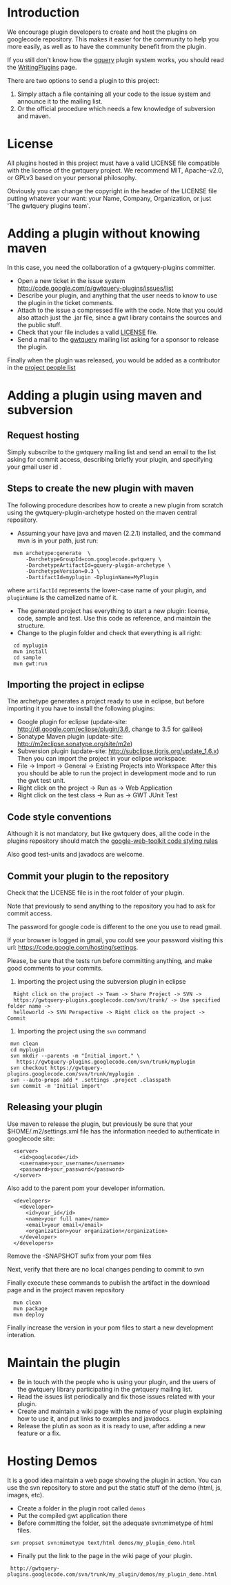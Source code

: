 



# Introduction #
We encourage plugin developers to create and host the plugins on googlecode repository. This makes it easier for the community to help you more easily, as well as to have the community benefit from the plugin.

If you still don't know how the [gquery](http://code.google.com/p/gwtquery) plugin system works, you should read the [WritingPlugins](http://code.google.com/p/gwtquery/wiki/WritingPlugins) page.

There are two options to send a plugin to this project:
  1. Simply attach a file containing all your code to the issue system and announce it to the mailing list.
  1. Or the official procedure which needs a few knowledge of subversion and maven.

# License #
All plugins hosted in this project must have a valid LICENSE file  compatible with the license of the gwtquery project. We recommend MIT, Apache-v2.0, or GPLv3 based on your personal philosophy.

Obviously you can change the copyright in the header of the LICENSE file putting whatever your want: your Name, Company, Organization, or just 'The gwtquery plugins team'.

# Adding a plugin without knowing maven #
In this case, you need the collaboration of a gwtquery-plugins committer.

  * Open a new ticket in the issue system http://code.google.com/p/gwtquery-plugins/issues/list
  * Describe your plugin, and anything that the user needs to know to use the plugin in the ticket comments.
  * Attach to the issue a compressed file with the code. Note that you could also attach just the .jar file, since a gwt library contains the sources and the public stuff.
  * Check that your file includes a valid [LICENSE](http://code.google.com/p/gwtquery/source/browse/trunk/LICENSE) file.
  * Send a mail to the [gwtquery](http://groups.google.com/group/gwtquery) mailing list asking for a sponsor to release the plugin.

Finally when the plugin was released, you would be added as a contributor in the [project people list](http://code.google.com/p/gwtquery-plugins/people/list)

# Adding a plugin using maven and subversion #

## Request hosting ##
Simply subscribe to the gwtquery mailing list and send an email to the list asking for commit access, describing briefly your plugin, and specifying your gmail user id .

## Steps to create the new plugin with maven ##
The following procedure describes how to create a new plugin from scratch using the gwtquery-plugin-archetype hosted on the maven central repository.

  * Assuming your have java and maven (2.2.1) installed, and the command mvn is in your path, just run:
```
  mvn archetype:generate  \
      -DarchetypeGroupId=com.googlecode.gwtquery \
      -DarchetypeArtifactId=gquery-plugin-archetype \
      -DarchetypeVersion=0.3 \
      -DartifactId=myplugin -DpluginName=MyPlugin
```
where `artifactId` represents the lower-case name of your plugin, and `pluginName` is the camelized name of it.
  * The generated project has everything to start a new plugin: license, code, sample and test. Use this code as reference, and maintain the structure.
  * Change to the plugin folder and check that everything is all right:
```
  cd myplugin
  mvn install
  cd sample
  mvn gwt:run
```

## Importing the project in eclipse ##
The archetype generates a project ready to use in eclipse, but before importing it you have to install the following plugins:
  * Google plugin for eclipse (update-site: http://dl.google.com/eclipse/plugin/3.6, change to 3.5 for galileo)
  * Sonatype Maven plugin (update-site: http://m2eclipse.sonatype.org/site/m2e)
  * Subversion plugin (update-site: http://subclipse.tigris.org/update_1.6.x)
Then you can import the project in your eclipse workspace:
  * File -> Import -> General -> Existing Projects into Workspace
After this you should be able to run the project in development mode and to run the gwt test unit.
  * Right click on the project -> Run as -> Web Application
  * Right click on the test class -> Run as -> GWT JUnit Test

## Code style conventions ##
Although it is not mandatory, but like gwtquery does, all the code in the plugins repository should match the [google-web-toolkit code styling rules](http://code.google.com/intl/es/webtoolkit/makinggwtbetter.html#codestyle)

Also good test-units and javadocs are welcome.

## Commit your plugin to the repository ##
Check that the LICENSE file is in the root folder of your plugin.

Note that previously to send anything to the repository you had to ask for commit access.

The password for google code is different to the one you use to read gmail.

If your browser is logged in gmail, you could see your password visiting this url:  https://code.google.com/hosting/settings.

Please, be sure that the tests run before committing anything, and make good comments to your commits.

  1. Importing the project using the subversion plugin in eclipse
```
  Right click on the project -> Team -> Share Project -> SVN ->
  https://gwtquery-plugins.googlecode.com/svn/trunk/ -> Use specified folder name ->
  helloworld -> SVN Perspective -> Right click on the project -> Commit
```

  1. Importing the project using the `svn` command
```
 mvn clean
 cd myplugin
 svn mkdir --parents -m "Initial import." \
   https://gwtquery-plugins.googlecode.com/svn/trunk/myplugin
 svn checkout https://gwtquery-plugins.googlecode.com/svn/trunk/myplugin .
 svn --auto-props add * .settings .project .classpath
 svn commit -m 'Initial import'
```

## Releasing your plugin ##
Use maven to release the plugin, but previously be sure that your $HOME/.m2/settings.xml file has the information needed to authenticate in googlecode site:
```
  <server>
    <id>googlecode</id>
    <username>your_username</username>
    <password>your_password</password>
  </server>
```
Also add to the parent pom your developer information.
```
  <developers>
    <developer>
      <id>your_id</id>
      <name>your full name</name>
      <email>your email</email>
      <organization>your organization</organization>
    </developer>
  </developers>
```

Remove the -SNAPSHOT sufix from your pom files

Next, verify that there are no local changes pending to commit to svn

Finally execute these commands to publish the artifact in the download page and in the project maven repository
```
  mvn clean 
  mvn package
  mvn deploy
```

Finally increase the version in your pom files to start a new development interation.

# Maintain the plugin #
  * Be in touch with the people who is using your plugin, and the users of the gwtquery library participating in the gwtquery mailing list.
  * Read the issues list periodically  and fix those issues related with your plugin.
  * Create and maintain a wiki page with the name of your plugin explaining how to use it, and put links to examples and javadocs.
  * Release the plutin as soon as it is ready to use, after adding a new feature or a fix.
# Hosting Demos #
It is a good idea maintain a web page showing the plugin in action.
You can use the svn repository to store and put the static stuff of the demo (html, js, images, etc).
  * Create a folder in the plugin root called `demos`
  * Put the compiled gwt application there
  * Before committing the folder, set the adequate svn:mimetype of html files.
```
 svn propset svn:mimetype text/html demos/my_plugin_demo.html
```
  * Finally put the link to the page in the wiki page of your plugin.
```
 http://gwtquery-plugins.googlecode.com/svn/trunk/my_plugin/demos/my_plugin_demo.html
```